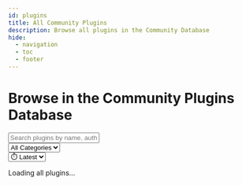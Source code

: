 ```yaml
---
id: plugins
title: All Community Plugins
description: Browse all plugins in the Community Database
hide:
  - navigation
  - toc
  - footer
---
```


# Browse in the Community Plugins Database

<div id="search-bar-container">
  <div class="search-bar-wrapper">
    <input type="text" id="search" placeholder="Search plugins by name, author, description..." />
    <button id="clear-search" class="clear-btn" style="display: none;">×</button>
  </div>
  <div class="filter-dropdown-wrapper">
    <select id="category" class="modern-select">
      <option value="">All Categories</option>
    </select>
  </div>
  <div class="sort-dropdown-wrapper">
    <select id="sort" class="modern-select">
      <option value="latest">⏱️ Latest</option>
      <option value="name">🔤 A-Z</option>
      <option value="stars">⭐ Stars</option>
      <option value="forks">🍴 Forks</option>
    </select>
  </div>
</div>

<div id="results-info"></div>

<div id="plugin-container">
  <p>Loading all plugins...</p>
</div>

<!-- Load scripts -->
<link rel="stylesheet" href="../assets/css/plugin-cards.css">
<link rel="stylesheet" href="../assets/css/styles.css">
<script src="../assets/js/plugins.js" defer></script>
